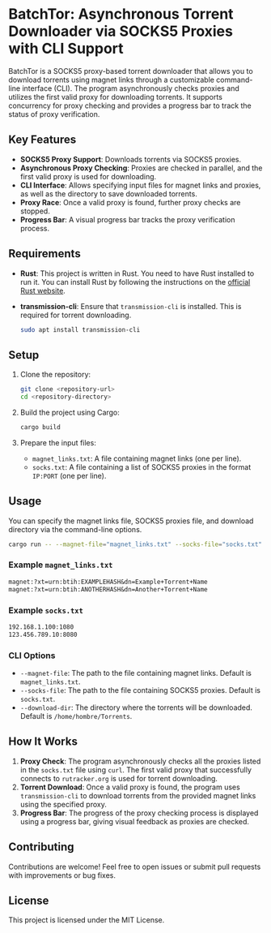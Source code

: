 # BatchTor: Asynchronous Torrent Downloader via SOCKS5 Proxies with CLI Support

BatchTor is a SOCKS5 proxy-based torrent downloader that allows you to download torrents using magnet links through a customizable command-line interface (CLI). The program asynchronously checks proxies and utilizes the first valid proxy for downloading torrents. It supports concurrency for proxy checking and provides a progress bar to track the status of proxy verification.

## Key Features

- **SOCKS5 Proxy Support**: Downloads torrents via SOCKS5 proxies.
- **Asynchronous Proxy Checking**: Proxies are checked in parallel, and the first valid proxy is used for downloading.
- **CLI Interface**: Allows specifying input files for magnet links and proxies, as well as the directory to save downloaded torrents.
- **Proxy Race**: Once a valid proxy is found, further proxy checks are stopped.
- **Progress Bar**: A visual progress bar tracks the proxy verification process.

## Requirements

- **Rust**: This project is written in Rust. You need to have Rust installed to run it. You can install Rust by following the instructions on the [official Rust website](https://www.rust-lang.org/tools/install).
- **transmission-cli**: Ensure that `transmission-cli` is installed. This is required for torrent downloading.
  
  ```bash
  sudo apt install transmission-cli
  ```

## Setup

1. Clone the repository:
   ```bash
   git clone <repository-url>
   cd <repository-directory>
   ```

2. Build the project using Cargo:
   ```bash
   cargo build
   ```

3. Prepare the input files:
   - `magnet_links.txt`: A file containing magnet links (one per line).
   - `socks.txt`: A file containing a list of SOCKS5 proxies in the format `IP:PORT` (one per line).

## Usage

You can specify the magnet links file, SOCKS5 proxies file, and download directory via the command-line options.

```bash
cargo run -- --magnet-file="magnet_links.txt" --socks-file="socks.txt" --download-dir="/path/to/download"
```

### Example `magnet_links.txt`

```txt
magnet:?xt=urn:btih:EXAMPLEHASH&dn=Example+Torrent+Name
magnet:?xt=urn:btih:ANOTHERHASH&dn=Another+Torrent+Name
```

### Example `socks.txt`

```txt
192.168.1.100:1080
123.456.789.10:8080
```

### CLI Options

- `--magnet-file`: The path to the file containing magnet links. Default is `magnet_links.txt`.
- `--socks-file`: The path to the file containing SOCKS5 proxies. Default is `socks.txt`.
- `--download-dir`: The directory where the torrents will be downloaded. Default is `/home/hombre/Torrents`.

## How It Works

1. **Proxy Check**: The program asynchronously checks all the proxies listed in the `socks.txt` file using `curl`. The first valid proxy that successfully connects to `rutracker.org` is used for torrent downloading.
2. **Torrent Download**: Once a valid proxy is found, the program uses `transmission-cli` to download torrents from the provided magnet links using the specified proxy.
3. **Progress Bar**: The progress of the proxy checking process is displayed using a progress bar, giving visual feedback as proxies are checked.

## Contributing

Contributions are welcome! Feel free to open issues or submit pull requests with improvements or bug fixes.

## License

This project is licensed under the MIT License.
